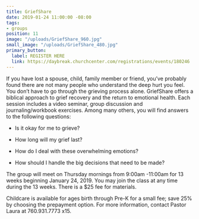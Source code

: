 ```yaml
---
title: GriefShare
date: 2019-01-24 11:00:00 -08:00
tags:
- groups
position: 11
image: "/uploads/GriefShare_960.jpg"
small_image: "/uploads/GriefShare_480.jpg"
primary_button:
  label: REGISTER HERE
  link: https://daybreak.churchcenter.com/registrations/events/180246
---
```


If you have lost a spouse, child, family member or friend, you’ve probably found there are not many people who understand the deep hurt you feel. You don’t have to go through the grieving process alone. GriefShare offers a biblical approach to grief recovery and the return to emotional health. Each session includes a video seminar, group discussion and journaling/workbook exercises. Among many others, you will find answers to the following questions:

* Is it okay for me to grieve?

* How long will my grief last?

* How do I deal with these overwhelming emotions?

* How should I handle the big decisions that need to
  be made?

The group will meet on Thursday mornings from 9:00am -11:00am for 13 weeks beginning January 24, 2019. You may join the class at any time during the 13 weeks. There is a $25 fee for materials.

Childcare is available for ages birth through Pre-K for a small fee; save 25% by choosing the prepayment option. For more information, contact Pastor Laura at 760.931.7773 x15.
